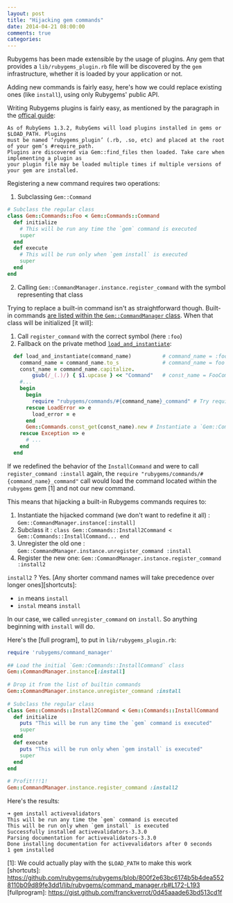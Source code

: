 ```yaml
---
layout: post
title: "Hijacking gem commands"
date: 2014-04-21 08:00:00
comments: true
categories: 
---
```


Rubygems has been made extensible by the usage of plugins. Any gem that provides a `lib/rubygems_plugin.rb` file
will be discovered by the `gem` infrastructure, whether it is loaded by your application or not.

Adding new commands is fairly easy, here's how we could replace existing ones (like `install`), using only
Rubygems' public API.

<!-- more -->

Writing Rubygems plugins is fairly easy, as mentioned by the paragraph in the [offical guide][plugins]:

    As of RubyGems 1.3.2, RubyGems will load plugins installed in gems or $LOAD_PATH. Plugins
    must be named ‘rubygems_plugin’ (.rb, .so, etc) and placed at the root of your gem’s #require_path.
    Plugins are discovered via Gem::find_files then loaded. Take care when implementing a plugin as
    your plugin file may be loaded multiple times if multiple versions of your gem are installed.


Registering a new command requires two operations:

1. Subclassing `Gem::Command`

  ```ruby
  # Subclass the regular class
  class Gem::Commands::Foo < Gem::Commands::Command
    def initialize
      # This will be run any time the `gem` command is executed
      super
    end
    def execute
      # This will be run only when `gem install` is executed
      super
    end
  end
  ```

2. Calling `Gem::CommandManager.instance.register_command` with the symbol representing that class

Trying to replace a built-in command isn't as straightforward though. Built-in commands [are listed within the
`Gem::CommandManager` class][builtins]. When that class will be initialized [it will]:

1. Call `register_command` with the correct symbol (here `:foo`)
2. Fallback on the private method [`load_and_instantiate`][l_and_i]:

  ```ruby
    def load_and_instantiate(command_name)          # command_name = :foo
      command_name = command_name.to_s              # command_name = foo
      const_name = command_name.capitalize.
          gsub(/_(.)/) { $1.upcase } << "Command"   # const_name = FooCommand
      #...
      begin
        begin
          require "rubygems/commands/#{command_name}_command" # Try requiring... and fail
        rescue LoadError => e
          load_error = e
        end
        Gem::Commands.const_get(const_name).new # Instantiate a `Gem::Commands::FooCommand` object
      rescue Exception => e
        # ...
      end
    end
  ```

If we redefined the behavior of the `InstallCommand` and were to call `register_command :install` again,
the `require "rubygems/commands/#{command_name}_command"` call would load the command located within the
`rubygems` gem [1] and not our new command.

This means that hijacking a built-in Rubygems commands requires to:

1. Instantiate the hijacked command (we don't want to redefine it all) : `Gem::CommandManager.instance[:install]`
2. Subclass it : `class Gem::Commands::Install2Command < Gem::Commands::InstallCommand... end`
3. Unregister the old one : `Gem::CommandManager.instance.unregister_command :install`
4. Register the new one: `Gem::CommandManager.instance.register_command :install2`

`install2` ? Yes. [Any shorter command names will take precedence over longer ones][shortcuts]:

* `in` means `install`
* `instal` means `install`

In our case, we called `unregister_command` on `install`. So anything beginning with `install` will do.

Here's the [full program], to put in `lib/rubygems_plugin.rb`:

```ruby
require 'rubygems/command_manager'
 
## Load the initial `Gem::Commands::InstallCommand` class
Gem::CommandManager.instance[:install]
 
# Drop it from the list of builtin commands
Gem::CommandManager.instance.unregister_command :install
 
# Subclass the regular class
class Gem::Commands::Install2Command < Gem::Commands::InstallCommand
  def initialize
    puts "This will be run any time the `gem` command is executed"
    super
  end
  def execute
    puts "This will be run only when `gem install` is executed"
    super
  end
end
 
# Profit!!!1!
Gem::CommandManager.instance.register_command :install2
```

Here's the results:

```
➜ gem install activevalidators
This will be run any time the `gem` command is executed
This will be run only when `gem install` is executed
Successfully installed activevalidators-3.3.0
Parsing documentation for activevalidators-3.3.0
Done installing documentation for activevalidators after 0 seconds
1 gem installed
```



[plugins]: http://guides.rubygems.org/plugins/
[builtins]: https://github.com/rubygems/rubygems/blob/800f2e63bc6174b5b4dea5528110b09d89fe3dd1/lib/rubygems/command_manager.rb#L36
[l_and_i]: https://github.com/rubygems/rubygems/blob/800f2e63bc6174b5b4dea5528110b09d89fe3dd1/lib/rubygems/command_manager.rb#L197-L215
[1]: We could actually play with the `$LOAD_PATH` to make this work
[shortcuts]: https://github.com/rubygems/rubygems/blob/800f2e63bc6174b5b4dea5528110b09d89fe3dd1/lib/rubygems/command_manager.rb#L172-L193
[fullprogram]: https://gist.github.com/franckverrot/0d45aaade63bd513cd1f

